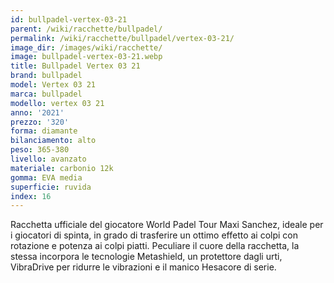 ```yaml
---
id: bullpadel-vertex-03-21
parent: /wiki/racchette/bullpadel/
permalink: /wiki/racchette/bullpadel/vertex-03-21/
image_dir: /images/wiki/racchette/
image: bullpadel-vertex-03-21.webp
title: Bullpadel Vertex 03 21
brand: bullpadel
model: Vertex 03 21
marca: bullpadel
modello: vertex 03 21
anno: '2021'
prezzo: '320'
forma: diamante
bilanciamento: alto
peso: 365-380
livello: avanzato
materiale: carbonio 12k
gomma: EVA media
superficie: ruvida
index: 16
---
```

Racchetta ufficiale del giocatore World Padel Tour Maxi Sanchez, ideale per i giocatori di spinta, in grado di trasferire un ottimo effetto ai colpi con rotazione e potenza ai colpi piatti. Peculiare il cuore della racchetta, la stessa incorpora le tecnologie Metashield, un protettore dagli urti, VibraDrive per ridurre le vibrazioni e il manico Hesacore di serie.